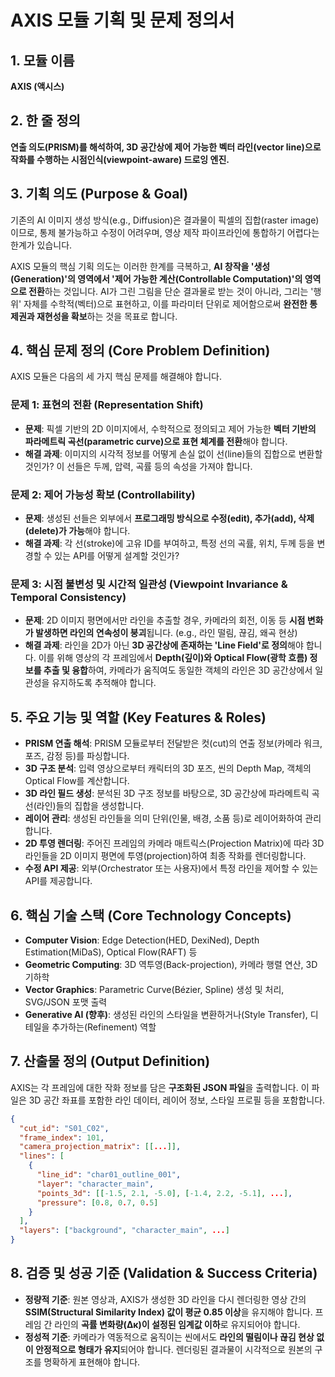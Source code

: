 # AXIS 모듈 기획 및 문제 정의서

## 1. 모듈 이름

**AXIS (액시스)**

## 2. 한 줄 정의

**연출 의도(PRISM)를 해석하여, 3D 공간상에 제어 가능한 벡터 라인(vector line)으로 작화를 수행하는 시점인식(viewpoint-aware) 드로잉 엔진.**

## 3. 기획 의도 (Purpose & Goal)

기존의 AI 이미지 생성 방식(e.g., Diffusion)은 결과물이 픽셀의 집합(raster image)이므로, 통제 불가능하고 수정이 어려우며, 영상 제작 파이프라인에 통합하기 어렵다는 한계가 있습니다. 

AXIS 모듈의 핵심 기획 의도는 이러한 한계를 극복하고, **AI 창작을 '생성(Generation)'의 영역에서 '제어 가능한 계산(Controllable Computation)'의 영역으로 전환**하는 것입니다. AI가 그린 그림을 단순 결과물로 받는 것이 아니라, 그리는 '행위' 자체를 수학적(벡터)으로 표현하고, 이를 파라미터 단위로 제어함으로써 **완전한 통제권과 재현성을 확보**하는 것을 목표로 합니다.

## 4. 핵심 문제 정의 (Core Problem Definition)

AXIS 모듈은 다음의 세 가지 핵심 문제를 해결해야 합니다.

### 문제 1: 표현의 전환 (Representation Shift)
- **문제**: 픽셀 기반의 2D 이미지에서, 수학적으로 정의되고 제어 가능한 **벡터 기반의 파라메트릭 곡선(parametric curve)으로 표현 체계를 전환**해야 합니다.
- **해결 과제**: 이미지의 시각적 정보를 어떻게 손실 없이 선(line)들의 집합으로 변환할 것인가? 이 선들은 두께, 압력, 곡률 등의 속성을 가져야 합니다.

### 문제 2: 제어 가능성 확보 (Controllability)
- **문제**: 생성된 선들은 외부에서 **프로그래밍 방식으로 수정(edit), 추가(add), 삭제(delete)가 가능**해야 합니다.
- **해결 과제**: 각 선(stroke)에 고유 ID를 부여하고, 특정 선의 곡률, 위치, 두께 등을 변경할 수 있는 API를 어떻게 설계할 것인가?

### 문제 3: 시점 불변성 및 시간적 일관성 (Viewpoint Invariance & Temporal Consistency)
- **문제**: 2D 이미지 평면에서만 라인을 추출할 경우, 카메라의 회전, 이동 등 **시점 변화가 발생하면 라인의 연속성이 붕괴**됩니다. (e.g., 라인 떨림, 끊김, 왜곡 현상)
- **해결 과제**: 라인을 2D가 아닌 **3D 공간상에 존재하는 'Line Field'로 정의**해야 합니다. 이를 위해 영상의 각 프레임에서 **Depth(깊이)와 Optical Flow(광학 흐름) 정보를 추출 및 융합**하여, 카메라가 움직여도 동일한 객체의 라인은 3D 공간상에서 일관성을 유지하도록 추적해야 합니다.

## 5. 주요 기능 및 역할 (Key Features & Roles)

- **PRISM 연출 해석**: PRISM 모듈로부터 전달받은 컷(cut)의 연출 정보(카메라 워크, 포즈, 감정 등)를 파싱합니다.
- **3D 구조 분석**: 입력 영상으로부터 캐릭터의 3D 포즈, 씬의 Depth Map, 객체의 Optical Flow를 계산합니다.
- **3D 라인 필드 생성**: 분석된 3D 구조 정보를 바탕으로, 3D 공간상에 파라메트릭 곡선(라인)들의 집합을 생성합니다.
- **레이어 관리**: 생성된 라인들을 의미 단위(인물, 배경, 소품 등)로 레이어화하여 관리합니다.
- **2D 투영 렌더링**: 주어진 프레임의 카메라 매트릭스(Projection Matrix)에 따라 3D 라인들을 2D 이미지 평면에 투영(projection)하여 최종 작화를 렌더링합니다.
- **수정 API 제공**: 외부(Orchestrator 또는 사용자)에서 특정 라인을 제어할 수 있는 API를 제공합니다.

## 6. 핵심 기술 스택 (Core Technology Concepts)

- **Computer Vision**: Edge Detection(HED, DexiNed), Depth Estimation(MiDaS), Optical Flow(RAFT) 등
- **Geometric Computing**: 3D 역투영(Back-projection), 카메라 행렬 연산, 3D 기하학
- **Vector Graphics**: Parametric Curve(Bézier, Spline) 생성 및 처리, SVG/JSON 포맷 출력
- **Generative AI (향후)**: 생성된 라인의 스타일을 변환하거나(Style Transfer), 디테일을 추가하는(Refinement) 역할

## 7. 산출물 정의 (Output Definition)

AXIS는 각 프레임에 대한 작화 정보를 담은 **구조화된 JSON 파일**을 출력합니다. 이 파일은 3D 공간 좌표를 포함한 라인 데이터, 레이어 정보, 스타일 프로필 등을 포함합니다.

```json
{
  "cut_id": "S01_C02",
  "frame_index": 101,
  "camera_projection_matrix": [[...]],
  "lines": [
    {
      "line_id": "char01_outline_001",
      "layer": "character_main",
      "points_3d": [[-1.5, 2.1, -5.0], [-1.4, 2.2, -5.1], ...],
      "pressure": [0.8, 0.7, 0.5]
    }
  ],
  "layers": ["background", "character_main", ...]
}
```

## 8. 검증 및 성공 기준 (Validation & Success Criteria)

- **정량적 기준**: 원본 영상과, AXIS가 생성한 3D 라인을 다시 렌더링한 영상 간의 **SSIM(Structural Similarity Index) 값이 평균 0.85 이상**을 유지해야 합니다. 프레임 간 라인의 **곡률 변화량(Δκ)이 설정된 임계값 이하**로 유지되어야 합니다.
- **정성적 기준**: 카메라가 역동적으로 움직이는 씬에서도 **라인의 떨림이나 끊김 현상 없이 안정적으로 형태가 유지**되어야 합니다. 렌더링된 결과물이 시각적으로 원본의 구조를 명확하게 표현해야 합니다.
